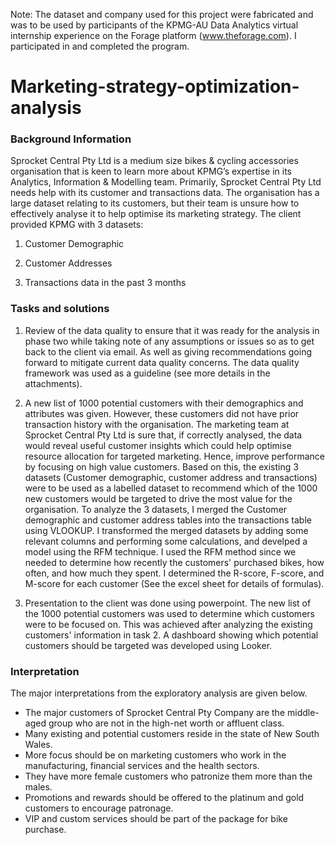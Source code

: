Note: The dataset and company used for this project were fabricated and was to be used by participants of the KPMG-AU Data Analytics virtual internship experience on the Forage platform (www.theforage.com). I participated in and completed the program.

# Marketing-strategy-optimization-analysis

### Background Information

Sprocket Central Pty Ltd is a medium size bikes & cycling accessories organisation that is keen to learn more about KPMG’s expertise in its Analytics, Information & Modelling team. 
Primarily, Sprocket Central Pty Ltd needs help with its customer and transactions data. The organisation has a large dataset relating to its customers, but their team is unsure how to effectively analyse it to help optimise its marketing strategy. 
The client provided KPMG with 3 datasets:

1. Customer Demographic 

2. Customer Addresses

3. Transactions data in the past 3 months

### Tasks and solutions

1. Review of the data quality to ensure that it was ready for the analysis in phase two while taking note of any assumptions or issues so as to get back to the client via email. As well as giving recommendations going forward to mitigate current data quality concerns. The data quality framework was used as a guideline (see more details in the attachments).

2. A new list of 1000 potential customers with their demographics and attributes was given. However, these customers did not have prior transaction history with the organisation. The marketing team at Sprocket Central Pty Ltd is sure that, if correctly analysed, the data would reveal useful customer insights which could help optimise resource allocation for targeted marketing. Hence, improve performance by focusing on high value customers. Based on this, the existing 3 datasets (Customer demographic, customer address and transactions) were to be used as a labelled dataset to recommend which of the 1000 new customers would be targeted to drive the most value for the organisation. To analyze the 3 datasets, I merged the Customer demographic and customer address tables into the transactions table using VLOOKUP. I transformed the merged datasets by adding some relevant columns and performing some calculations, and develped a model using the RFM technique. I used the RFM  method since we needed to  determine how recently the customers' purchased bikes, how often, and how much they spent. I determined the R-score, F-score, and M-score for each customer (See the excel sheet for details of formulas).

3. Presentation to the client was done using powerpoint. The new list of the 1000 potential customers was used to determine which customers were to be focused on. This was achieved after analyzing the existing customers' information in task 2. A dashboard showing which potential customers should be targeted was developed using Looker.

### Interpretation

The major interpretations from the exploratory analysis are given below.
- The major customers of Sprocket Central Pty Company are the middle-aged group who are not in the high-net worth or affluent class.
- Many existing and potential customers reside in the state of New South Wales.
- More focus should be on marketing customers who work in the manufacturing, financial services and the health sectors.
- They have more female customers who patronize them more than the males.
- Promotions and rewards should be offered to the platinum and gold customers to encourage patronage.
- VIP and custom services should be part of the package for bike purchase.


